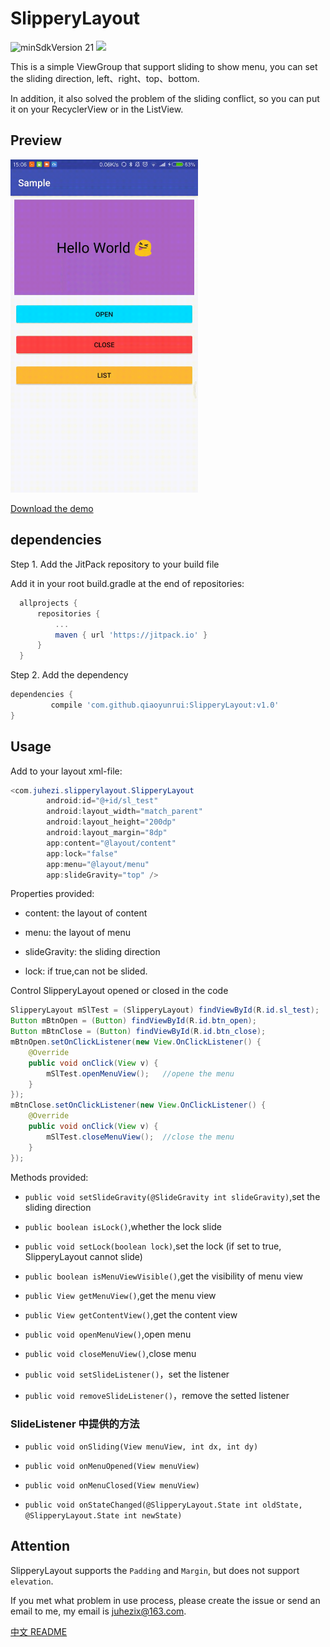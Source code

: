 # SlipperyLayout

![minSdkVersion 21](https://img.shields.io/badge/minSdkVersion-15-blue.svg)
[![](https://jitpack.io/v/qiaoyunrui/SlipperyLayout.svg)](https://jitpack.io/#qiaoyunrui/SlipperyLayout)

This is a simple ViewGroup that support sliding to show menu, you can set the sliding direction, left、right、top、bottom.

In addition, it also solved the problem of the sliding conflict, so you can put it on your RecyclerView or in the ListView.

## Preview

<img src="preview/preview_1.gif" width="300"/>

[Download the demo](apk/sample.apk)

## dependencies

Step 1. Add the JitPack repository to your build file

  Add it in your root build.gradle at the end of repositories:
  ```gradle
	allprojects {
		repositories {
			...
			maven { url 'https://jitpack.io' }
		}
	}
  ```
Step 2. Add the dependency

  ```gradle
  dependencies {
	       compile 'com.github.qiaoyunrui:SlipperyLayout:v1.0'
  }
  ```

## Usage

Add to your layout xml-file:

```java
<com.juhezi.slipperylayout.SlipperyLayout
        android:id="@+id/sl_test"
        android:layout_width="match_parent"
        android:layout_height="200dp"
        android:layout_margin="8dp"
        app:content="@layout/content"
        app:lock="false"
        app:menu="@layout/menu"
        app:slideGravity="top" />
```

Properties provided:

* content: the layout of content

* menu: the layout of menu

* slideGravity: the sliding direction

* lock: if true,can not be slided.

Control SlipperyLayout opened or closed in the code

```java
SlipperyLayout mSlTest = (SlipperyLayout) findViewById(R.id.sl_test);
Button mBtnOpen = (Button) findViewById(R.id.btn_open);
Button mBtnClose = (Button) findViewById(R.id.btn_close);
mBtnOpen.setOnClickListener(new View.OnClickListener() {
    @Override
    public void onClick(View v) {
        mSlTest.openMenuView();   //opene the menu
    }
});
mBtnClose.setOnClickListener(new View.OnClickListener() {
    @Override
    public void onClick(View v) {
        mSlTest.closeMenuView();  //close the menu
    }
});
```

Methods provided:

* `public void setSlideGravity(@SlideGravity int slideGravity)`,set the sliding direction

* `public boolean isLock()`,whether the lock slide

* `public void setLock(boolean lock)`,set the lock (if set to true, SlipperyLayout cannot slide)

* `public boolean isMenuViewVisible()`,get the visibility of menu view

* `public View getMenuView()`,get the menu view

* `public View getContentView()`,get the content view

* `public void openMenuView()`,open menu

* `public void closeMenuView()`,close menu

* `public void setSlideListener()`，set the listener

* `public void removeSlideListener()`，remove the setted listener

### SlideListener 中提供的方法

* `public void onSliding(View menuView, int dx, int dy)`

* `public void onMenuOpened(View menuView)`

* `public void onMenuClosed(View menuView)`

* `public void onStateChanged(@SlipperyLayout.State int oldState, @SlipperyLayout.State int newState)`

## Attention

SlipperyLayout supports the `Padding` and `Margin`, but does not support `elevation`.

If you met what problem in use process, please create the issue or send an email to me, my email is juhezix@163.com.

[中文 README](README_CN.md)
